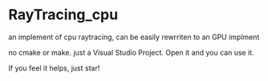 # RayTracing_cpu
an implement of cpu raytracing, can be easily rewrriten to an GPU implment 

no cmake or make. just a Visual Studio Project.
Open it and you can use it.

If you feel it helps, just star!
